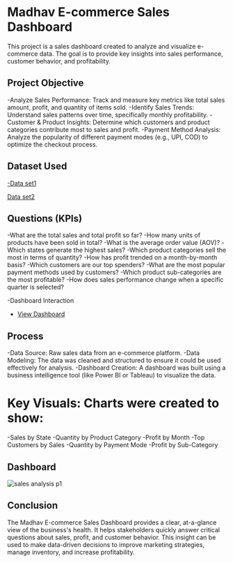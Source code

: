 # Madhav E-commerce Sales Dashboard
This project is a sales dashboard created to analyze and visualize e-commerce data. The goal is to provide key insights into sales performance, customer behavior, and profitability.

## Project Objective
-Analyze Sales Performance: Track and measure key metrics like total sales amount, profit, and quantity of items sold.
-Identify Sales Trends: Understand sales patterns over time, specifically monthly profitability.
-Customer & Product Insights: Determine which customers and product categories contribute most to sales and profit.
-Payment Method Analysis: Analyze the popularity of different payment modes (e.g., UPI, COD) to optimize the checkout process.

## Dataset Used
<a href="https://github.com/Panubarade/Data-Analysis-Power-BI-Dashboard/commit/69868e48dcaef2e43ee364502cfccc4c3c593180">-Data set1</a>

<a href="https://github.com/Panubarade/Data-Analysis-Power-BI-Dashboard/commit/69868e48dcaef2e43ee364502cfccc4c3c593180">Data set2</a>

## Questions (KPIs)
-What are the total sales and total profit so far?
-How many units of products have been sold in total?
-What is the average order value (AOV)?
-Which states generate the highest sales?
-Which product categories sell the most in terms of quantity?
-How has profit trended on a month-by-month basis?
-Which customers are our top spenders?
-What are the most popular payment methods used by customers?
-Which product sub-categories are the most profitable?
-How does sales performance change when a specific quarter is selected?

-Dashboard Interaction 
- <a href="https://github.com/Panubarade/Data-Analysis-Dashboard/blob/main/sales%20analysis%20p1.jpg">View Dashboard</a>

## Process

-Data Source: Raw sales data from an e-commerce platform.
-Data Modeling: The data was cleaned and structured to ensure it could be used effectively for analysis.
-Dashboard Creation: A dashboard was built using a business intelligence tool (like Power BI or Tableau) to visualize the data.

# Key Visuals: Charts were created to show:

-Sales by State
-Quantity by Product Category
-Profit by Month
-Top Customers by Sales
-Quantity by Payment Mode
-Profit by Sub-Category

## Dashboard
![sales analysis p1](https://github.com/user-attachments/assets/7c1bb38c-7c31-4068-9bf9-08c57261095e)

## Conclusion

The Madhav E-commerce Sales Dashboard provides a clear, at-a-glance view of the business's health. It helps stakeholders quickly answer critical questions about sales, profit, and customer behavior. This insight can be used to make data-driven decisions to improve marketing strategies, manage inventory, and increase profitability.
